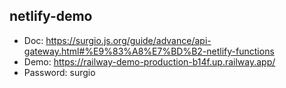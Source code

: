 ## netlify-demo

- Doc: https://surgio.js.org/guide/advance/api-gateway.html#%E9%83%A8%E7%BD%B2-netlify-functions
- Demo: https://railway-demo-production-b14f.up.railway.app/
- Password: surgio
